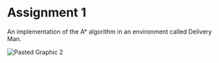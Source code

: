 # Assignment 1

An implementation of the A* algorithm in an environment called Delivery Man.

![Pasted Graphic 2](https://github.com/emiresenov/Artificial-Intelligence/assets/110808673/43c0bcb8-874c-4c67-846e-ac00ba751d72)

